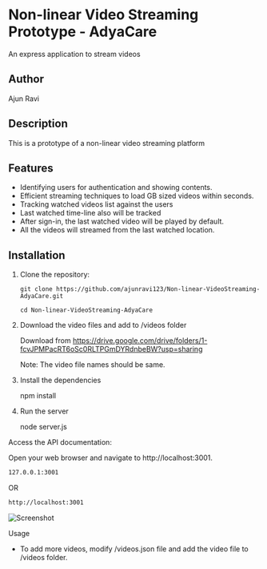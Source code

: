 
# Non-linear Video Streaming Prototype - AdyaCare

An express application to stream videos

## Author

Ajun Ravi

## Description

This is a prototype of a non-linear video streaming platform

## Features

- Identifying users for authentication and showing contents.
- Efficient streaming techniques to load GB sized videos within seconds.
- Tracking watched videos list against the users
- Last watched time-line also will be tracked
- After sign-in, the last watched video will be played by default.
- All the videos will streamed from the last watched location.

## Installation

1. Clone the repository:

   ```shell
   git clone https://github.com/ajunravi123/Non-linear-VideoStreaming-AdyaCare.git

   cd Non-linear-VideoStreaming-AdyaCare

2. Download the video files and add to /videos folder

    Download from https://drive.google.com/drive/folders/1-fcvJPMPacRT6oSc0RLTPGmDYRdnbeBW?usp=sharing

    Note: The video file names should be same.

3. Install the dependencies

    npm install

4. Run the server

    node server.js


Access the API documentation:

Open your web browser and navigate to http://localhost:3001.


```sh
127.0.0.1:3001
```

OR

```sh
http://localhost:3001
```


![Screenshot](https://lh3.googleusercontent.com/u/1/drive-viewer/AFGJ81q4_63dPWwLRtDUAcgj6cpCCtmBcFARuEReQan239tdukTDqOYr9Jwpy7KQrxt8SSBzxAvpykjUTHdPD_yyz_YUXJskUQ=w1920-h932)



Usage
- To add more videos, modify /videos.json file and add the video file to /videos folder.

